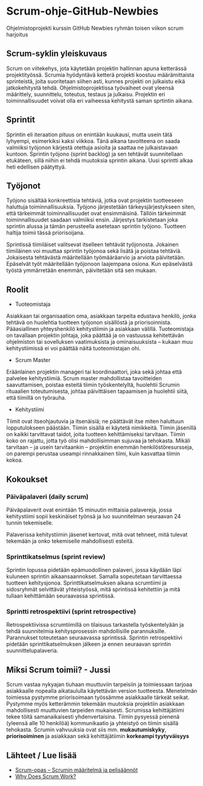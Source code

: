 # Scrum-ohje-GitHub-Newbies
Ohjelmistoprojekti kurssin GitHub Newbies ryhmän toisen viikon scrum harjoitus

## Scrum-syklin yleiskuvaus
Scrum on viitekehys, jota käytetään projektin hallinnan apuna ketterässä projektityössä. Scrumia hyödyntävä ketterä projekti koostuu määrämittaista sprinteistä, joita suoritetaan siihen asti, kunnes projekti on julkaistu eikä jatkokehitystä tehdä. Ohjelmistoprojektissa työvaiheet ovat yleensä määrittely, suunnittelu, toteutus, testaus ja julkaisu. Projektin eri toiminnallisuudet voivat olla eri vaiheessa kehitystä saman sprtintin aikana. 

## Sprintit

Sprintin eli iteraation pituus on enintään kuukausi, mutta usein tätä lyhyempi, esimerkiksi kaksi viikkoa. Tänä aikana tavoitteena on saada valmiiksi työjonon kärjestä otettuja asioita ja saattaa ne julkaistavaan kuntoon. Sprintin työjono (sprint backlog) ja sen tehtävät suunnitellaan etukäteen, sillä niihin ei tehdä muutoksia sprintin aikana. Uusi sprintti alkaa heti edellisen päätyttyä. 

## Työjonot

Työjono sisältää konkreettisia tehtäviä, jotka ovat projektin tuotteeseen haluttuja toiminnallisuuksia. Työjono järjestetään tärkeysjärjestykseen siten, että tärkeimmät toiminnallisuudet ovat ensimmäisinä. Tällöin tärkeimmät toiminnallisuudet saadaan valmiiksi ensin. Järjestys tarkistetaan joka sprintin alussa ja tämän perusteella asetetaan sprintin työjono. Tuotteen haltija toimii tässä priorisoijana. 

Sprintissä tiimiläiset valitsevat itselleen tehtävät työjonosta. Jokainen tiimiläinen voi muuttaa sprintin työjonoa sekä lisätä ja poistaa tehtäviä. Jokaisesta tehtävästä määritellään työmääräarvio ja arviota päivitetään. Epäselvät työt määritellään työjonoon laajempana osiona. Kun epäselvästä työstä ymmärretään enemmän, päivitetään sitä sen mukaan.

## Roolit
+ Tuoteomistaja

Asiakkaan tai organisaation oma, asiakkaan tarpeita edustava henkilö, jonka tehtävä on huolehtia tuotteen työjonon sisällöstä ja priorisoinnista. Pääasiallinen yhteyshenkilö kehitystiimin ja asiakkaan välillä. Tuoteomistaja on tavallaan projektin johtaja, joka päättää ja on vastuussa kehitettävän ohjelmiston tai sovelluksen vaatimuksista ja ominaisuuksista – kukaan muu kehitystiimissä ei voi päättää näitä tuoteomistajan ohi.

+ Scrum Master

Eräänlainen projektin manageri tai koordinaattori, joka sekä johtaa että palvelee kehitystiimiä. Scrum master mahdollistaa tavoitteiden saavuttamisen, poistaa esteitä tiimin työskentelyltä, huolehtii Scrumin rituaalien toteutumisesta, johtaa päivittäisen tapaamisen ja huolehtii siitä, että tiimillä on työrauha. 
+ Kehitystiimi

Tiimit ovat itseohjautuvia ja itsenäisiä; ne päättävät itse miten haluttuun lopputulokseen päästään. Tiimin sisällä ei käytetä nimikkeitä. Tiimin jäsenillä on kaikki tarvittavat taidot, joita tuotteen kehittämiseksi tarvitaan. Tiimin koko on rajattu, jotta työ olisi mahdollisimman sujuvaa ja tehokasta. Mikäli tarvitaan – ja usein tarvitaankin – projektiin enemmän henkilöstöresursseja, on parempi perustaa useampi rinnakkainen tiimi, kuin kasvattaa tiimin kokoa.



## Kokoukset
### Päiväpalaveri (daily scrum)
Päiväpalaverit ovat enintään 15 minuutin mittaisia palavereja, jossa kehitystiimi sopii keskinäiset työnsä ja luo suunnitelman seuraavan 24 tunnin tekemiselle. 

Palaverissa kehitystiimin jäsenet kertovat, mitä ovat tehneet, mitä tulevat tekemään ja onko tekemiselle mahdollisesti esteitä. 

### Sprinttikatselmus (sprint review)
Sprintin lopussa pidetään epämuodollinen palaveri, jossa käydään läpi kuluneen sprintin aikaansaannokset. Samalla sopeutetaan tarvittaessa tuotteen kehitysjonoa. Sprinttikatselmuksen aikana scrumtiimi ja sidosryhmät selvittävät yhteistyössä, mitä sprintissä kehitettiin ja mitä tullaan kehittämään seuraavassa sprintissä. 

### Sprintti retrospektiivi (sprint retrospective)
Retrospektiivissa scrumtiimillä on tilaisuus tarkastella työskentelyään ja tehdä suunnitelmia kehitysprosessin mahdollisille parannuksille. Parannukset toteutetaan seuraavassa sprintissä. Sprintin retrospektiivi pidetään sprinttikatselmuksen jälkeen ja ennen seuraavan sprintin suunnittelupalaveria. 

## Miksi Scrum toimii? - Jussi
Scrum vastaa nykyajan tiuhaan muuttuviin tarpeisiin ja toimiessaan tarjoaa asiakkaalle nopealla aikataululla käytettävän version tuotteesta. Menetelmän toimiessa pystymme priorisoimaan työssämme asiakkaalle tärkeät seikat. Pystymme myös ketterämmin tekemään muutoksia projektiin asiakkaan mahdollisesti muuttuvien tarpeiden mukaisesti. Scrumissa kehittäjätiimi tekee töitä samanaikaisesti yhdenvertaisina. Tiimin pysyessä pienenä (yleensä alle 10 henkilöä) kommunikaatio ja yhteistyö on tiimin sisällä tehokasta. Scrumin vahvuuksia ovat siis mm. **mukautumiskyky**, **priorisoiminen** ja asiakkaan sekä kehittäjätiimin **korkeampi tyytyväisyys**

## Lähteet / Lue lisää
+ [Scrum-opas – Scrumin määritelmä ja pelisäännöt](https://scrumguides.org/docs/scrumguide/v2017/2017-Scrum-Guide-Finnish.pdf)
+ [Why Does Scrum Work?](https://www.agilest.org/scrum/why-does-scrum-work/)